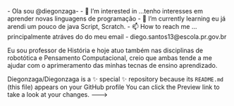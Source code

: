 <html
   >
- Ola sou @diegonzaga- 
- 👀 I’m interested in ...tenho interesses em  aprender  novas linguagens de programação
- 🌱 I’m currently learning eu já arendi um pouco de java Script, Scratch. 
- 📫 How to reach me ... principalmente atráves do do meu email -  diego.santos13@escola.pr.gov.br

Eu sou professor de História e hoje atuo também nas disciplinas de robotótica e Pensamento Computacional, creio que ambas tende a me ajudar com o aprimeramento das 
minhas tecnas de ensino aprendizado.
>

Diegonzaga/Diegonzaga is a ✨ special ✨ repository because its `README.md` (this file) appears on your GitHub profile
You can click the Preview link to take a look at your changes.
--->
